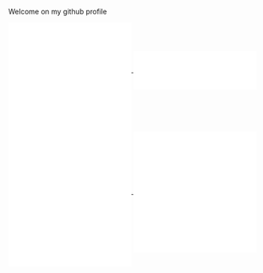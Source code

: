 Welcome on my github profile

<a href="https://github.com/julienbonnet50">
  <img align="center" width="49%" src="./github-metrics.svg" />
</a>

<a href="https://github.com/julienbonnet50">
  <img align="center" width="49%" src="./metrics.plugin.topics.icons.svg" />
</a>

<a href="https://github.com/julienbonnet50">
  <img align="center" width="49%" src="./calendar.svg" />
</a>

<!-- <a href="https://github.com/julienbonnet50">
  <img align="center" width="49%" src="./repositories.svg" />
</a> -->

<a href="https://github.com/julienbonnet50">
  <img align="center" width="49%" src="./metrics.plugin.chess.svg" />
</a>